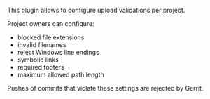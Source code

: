 This plugin allows to configure upload validations per project.

Project owners can configure:

- blocked file extensions
- invalid filenames
- reject Windows line endings
- symbolic links
- required footers
- maximum allowed path length

Pushes of commits that violate these settings are rejected by Gerrit.